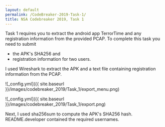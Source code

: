 ```yaml
---
layout: default
permalink: /CodeBreaker-2019-Task-1/
title: NSA Codebreaker 2019, Task 1
---
```


Task 1 requires you to extract the android app TerrorTime and any registration information from the provided PCAP. To complete this task you need to submit<br>
- the APK's SHA256 and<br>
- registration information for two users. <br>

I used Wireshark to extract the APK and a text file containing registration information from the PCAP. 

![_config.yml]({{ site.baseurl }}/images/codebreaker_2019/Task_1/export_menu.png)

![_config.yml]({{ site.baseurl }}/images/codebreaker_2019/Task_1/export.png)

Next, I used sha256sum to compute the APK's SHA256 hash. README.developer contained the required usernames. 

